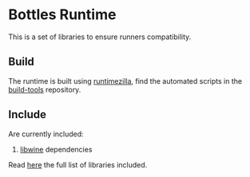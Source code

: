 # Bottles Runtime
This is a set of libraries to ensure runners compatibility.

## Build
The runtime is built using [runtimezilla](https://github.com/mirkobrombin/runtimezilla), find the automated scripts in the [build-tools](https://github.com/bottlesdevs/build-tools) repository.

## Include
Are currently included:
1) [libwine](https://packages.debian.org/bookworm/libwine) dependencies

Read [here](https://github.com/bottlesdevs/build-tools/blob/main/runtime/recipe.yml) the full list of libraries included.
